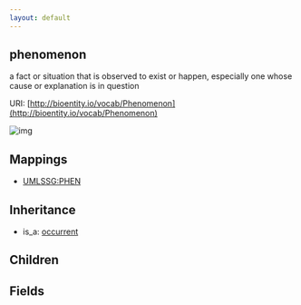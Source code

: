 ```yaml
---
layout: default
---
```


## phenomenon


a fact or situation that is observed to exist or happen, especially one whose cause or explanation is in question

URI: [http://bioentity.io/vocab/Phenomenon](http://bioentity.io/vocab/Phenomenon)


![img](http://yuml.me/diagram/nofunky/class/[occurrent]^-[phenomenon])
## Mappings

 * [UMLSSG:PHEN](http://purl.obolibrary.org/obo/UMLSSG_PHEN)

## Inheritance

 *  is_a: [occurrent](Occurrent.html)

## Children



## Fields

